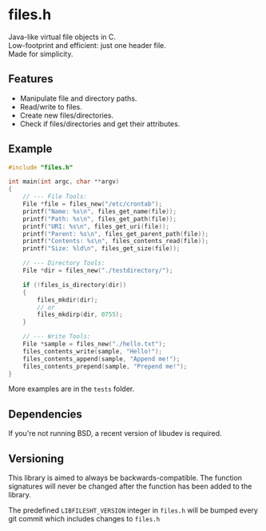 # files.h

Java-like virtual file objects in C.  
Low-footprint and efficient: just one header file.  
Made for simplicity.

## Features

- Manipulate file and directory paths.
- Read/write to files.
- Create new files/directories.
- Check if files/directories and get their attributes.

## Example

```c
#include "files.h"

int main(int argc, char **argv)
{
    // --- File Tools:
    File *file = files_new("/etc/crontab");
    printf("Name: %s\n", files_get_name(file));
    printf("Path: %s\n", files_get_path(file));
    printf("URI: %s\n", files_get_uri(file));
    printf("Parent: %s\n", files_get_parent_path(file));
    printf("Contents: %s\n", files_contents_read(file));
    printf("Size: %ld\n", files_get_size(file));

    // --- Directory Tools:
    File *dir = files_new("./testdirectory/");

    if (!files_is_directory(dir))
    {
        files_mkdir(dir);
        // or
        files_mkdirp(dir, 0755);
    }

    // --- Write Tools:
    File *sample = files_new("./hello.txt");
    files_contents_write(sample, "Hello!");
    files_contents_append(sample, "Append me!");
    files_contents_prepend(sample, "Prepend me!");
}
```

More examples are in the `tests` folder.

## Dependencies

If you're not running BSD, a recent version of libudev is
required.

## Versioning

This library is aimed to always be backwards-compatible.
The function signatures will never be changed after the
function has been added to the library.

The predefined `LIBFILESHT_VERSION` integer in `files.h`
will be bumped every git commit which includes changes to
`files.h`